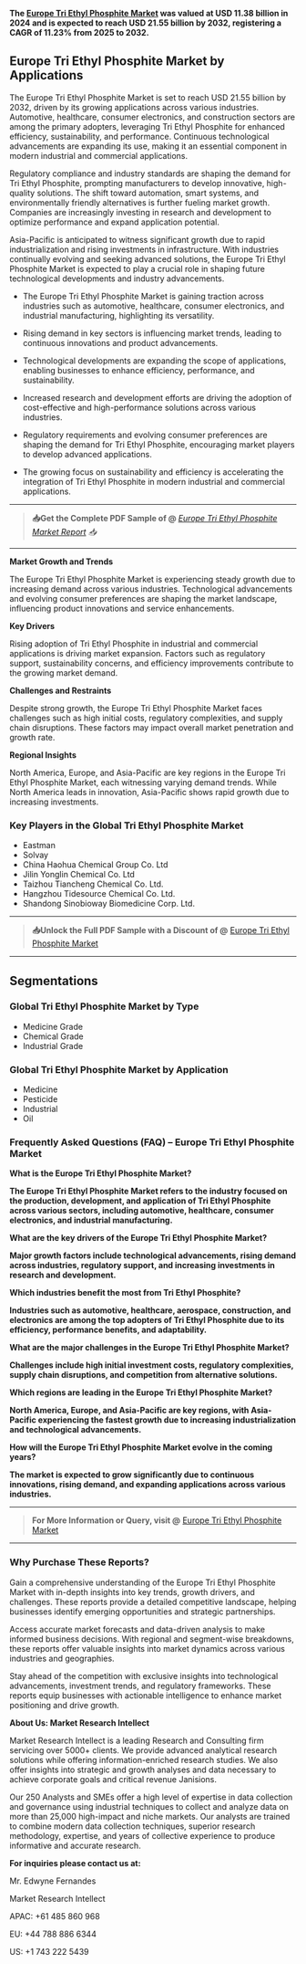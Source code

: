 <p><strong>The <a href="https://www.marketresearchintellect.com/download-sample/?rid=929455&amp;utm_source=Pulse-April-Europe&amp;utm_medium=852">Europe Tri Ethyl Phosphite Market</a> was valued at USD 11.38 billion in 2024 and is expected to reach USD 21.55 billion by 2032, registering a CAGR of 11.23% from 2025 to 2032.</strong></p><h2>Europe Tri Ethyl Phosphite Market by Applications&nbsp;</h2><p><p>The Europe Tri Ethyl Phosphite Market is set to reach USD 21.55 billion by 2032, driven by its growing applications across various industries. Automotive, healthcare, consumer electronics, and construction sectors are among the primary adopters, leveraging Tri Ethyl Phosphite for enhanced efficiency, sustainability, and performance. Continuous technological advancements are expanding its use, making it an essential component in modern industrial and commercial applications.</p><p>Regulatory compliance and industry standards are shaping the demand for Tri Ethyl Phosphite, prompting manufacturers to develop innovative, high-quality solutions. The shift toward automation, smart systems, and environmentally friendly alternatives is further fueling market growth. Companies are increasingly investing in research and development to optimize performance and expand application potential.</p><p>Asia-Pacific is anticipated to witness significant growth due to rapid industrialization and rising investments in infrastructure. With industries continually evolving and seeking advanced solutions, the Europe Tri Ethyl Phosphite Market is expected to play a crucial role in shaping future technological developments and industry advancements.</p></p><ul><li><p>The Europe Tri Ethyl Phosphite Market is gaining traction across industries such as automotive, healthcare, consumer electronics, and industrial manufacturing, highlighting its versatility.</p></li><li><p>Rising demand in key sectors is influencing market trends, leading to continuous innovations and product advancements.</p></li><li><p>Technological developments are expanding the scope of applications, enabling businesses to enhance efficiency, performance, and sustainability.</p></li><li><p>Increased research and development efforts are driving the adoption of cost-effective and high-performance solutions across various industries.</p></li><li><p>Regulatory requirements and evolving consumer preferences are shaping the demand for Tri Ethyl Phosphite, encouraging market players to develop advanced applications.</p></li><li><p>The growing focus on sustainability and efficiency is accelerating the integration of Tri Ethyl Phosphite in modern industrial and commercial applications.</p></li></ul><hr /><blockquote><p><strong><span class="font-[700]">📥Get the Complete PDF Sample of @ </span></strong><em><span class="font-[700]"><a href="https://www.marketresearchintellect.com/download-sample/?rid=929455&amp;utm_source=Pulse-April-Europe&amp;utm_medium=852" target="_blank" data-tracking-control-name="article-ssr-frontend-pulse_little-text-block" data-tracking-will-navigate="" data-test-link="">Europe Tri Ethyl Phosphite Market Report</a>&nbsp;📥</span></em></p></blockquote><hr /><p class="" data-start="77" data-end="360"><strong data-start="77" data-end="105">Market Growth and Trends</strong></p><p class="" data-start="77" data-end="360">The Europe Tri Ethyl Phosphite Market is experiencing steady growth due to increasing demand across various industries. Technological advancements and evolving consumer preferences are shaping the market landscape, influencing product innovations and service enhancements.</p><p class="" data-start="362" data-end="606"><strong data-start="362" data-end="377">Key Drivers</strong></p><p class="" data-start="362" data-end="606">Rising adoption of Tri Ethyl Phosphite in industrial and commercial applications is driving market expansion. Factors such as regulatory support, sustainability concerns, and efficiency improvements contribute to the growing market demand.</p><p class="" data-start="608" data-end="849"><strong data-start="608" data-end="637">Challenges and Restraints</strong></p><p class="" data-start="608" data-end="849">Despite strong growth, the Europe Tri Ethyl Phosphite Market faces challenges such as high initial costs, regulatory complexities, and supply chain disruptions. These factors may impact overall market penetration and growth rate.</p><p class="" data-start="851" data-end="1095"><strong data-start="851" data-end="872">Regional Insights</strong></p><p class="" data-start="851" data-end="1095">North America, Europe, and Asia-Pacific are key regions in the Europe Tri Ethyl Phosphite Market, each witnessing varying demand trends. While North America leads in innovation, Asia-Pacific shows rapid growth due to increasing investments.</p><p><h3>Key Players in the Global Tri Ethyl Phosphite Market </h3><ul><li>Eastman</li><li>Solvay</li><li>China Haohua Chemical Group Co. Ltd</li><li>Jilin Yonglin Chemical Co. Ltd</li><li>Taizhou Tiancheng Chemical Co. Ltd.</li><li>Hangzhou Tidesource Chemical Co. Ltd.</li><li>Shandong Sinobioway Biomedicine Corp. Ltd.</li></ul></p><hr /><blockquote><p><strong>📥Unlock the Full PDF Sample with a Discount of @</strong> <a href="https://www.marketresearchintellect.com/ask-for-discount/?rid=929455&amp;utm_source=Pulse-April-Europe&amp;utm_medium=852">Europe Tri Ethyl Phosphite Market</a></p></blockquote><hr /><p><h2>Segmentations</h2><h3>Global Tri Ethyl Phosphite Market by Type</h3><ul><li>Medicine Grade</li><li>Chemical Grade</li><li>Industrial Grade</li></ul><h3>Global Tri Ethyl Phosphite Market by Application</h3><ul><li>Medicine</li><li>Pesticide</li><li>Industrial</li><li>Oil</li></ul></p><h3><strong>Frequently Asked Questions (FAQ) &ndash; Europe Tri Ethyl Phosphite Market</strong></h3><p><strong>What is the Europe Tri Ethyl Phosphite Market?</strong></p><p><strong>The Europe Tri Ethyl Phosphite Market refers to the industry focused on the production, development, and application of Tri Ethyl Phosphite across various sectors, including automotive, healthcare, consumer electronics, and industrial manufacturing.</strong></p><p><strong>What are the key drivers of the Europe Tri Ethyl Phosphite Market?</strong></p><p><strong>Major growth factors include technological advancements, rising demand across industries, regulatory support, and increasing investments in research and development.</strong></p><p><strong>Which industries benefit the most from Tri Ethyl Phosphite?</strong></p><p><strong>Industries such as automotive, healthcare, aerospace, construction, and electronics are among the top adopters of Tri Ethyl Phosphite due to its efficiency, performance benefits, and adaptability.</strong></p><p><strong>What are the major challenges in the Europe Tri Ethyl Phosphite Market?</strong></p><p><strong>Challenges include high initial investment costs, regulatory complexities, supply chain disruptions, and competition from alternative solutions.</strong></p><p><strong>Which regions are leading in the Europe Tri Ethyl Phosphite Market?</strong></p><p><strong>North America, Europe, and Asia-Pacific are key regions, with Asia-Pacific experiencing the fastest growth due to increasing industrialization and technological advancements.</strong></p><p><strong>How will the Europe Tri Ethyl Phosphite Market evolve in the coming years?</strong></p><p><strong>The market is expected to grow significantly due to continuous innovations, rising demand, and expanding applications across various industries.</strong></p><hr /><blockquote><p><span class="font-[700]"><strong>For More Information or Query, visit&nbsp;@</strong>&nbsp;</span><span class="font-[700]"><a href="https://www.marketresearchintellect.com/product/global-tri-ethyl-phosphite-market/?utm_source=Linkedin&utm_medium=852" target="_blank" data-tracking-control-name="article-ssr-frontend-pulse_little-text-block" data-tracking-will-navigate="" data-test-link="">Europe Tri Ethyl Phosphite Market</a></span></p></blockquote><hr /><h3><strong data-start="0" data-end="31">Why Purchase These Reports?</strong></h3><p class="" data-start="35" data-end="297">Gain a comprehensive understanding of the Europe Tri Ethyl Phosphite Market with in-depth insights into key trends, growth drivers, and challenges. These reports provide a detailed competitive landscape, helping businesses identify emerging opportunities and strategic partnerships.</p><p class="" data-start="299" data-end="540">Access accurate market forecasts and data-driven analysis to make informed business decisions. With regional and segment-wise breakdowns, these reports offer valuable insights into market dynamics across various industries and geographies.</p><p class="" data-start="542" data-end="784">Stay ahead of the competition with exclusive insights into technological advancements, investment trends, and regulatory frameworks. These reports equip businesses with actionable intelligence to enhance market positioning and drive growth.</p><p><strong><span class="font-[700]">About Us: Market Research Intellect</span></strong></p><p><span class="">Market Research Intellect is a leading Research and Consulting firm servicing over 5000+ clients. We provide advanced analytical research solutions while offering information-enriched research studies.&nbsp;</span>We also offer insights into strategic and growth analyses and data necessary to achieve corporate goals and critical revenue Janisions.</p><p><span class="">Our 250 Analysts and SMEs offer a high level of expertise in data collection and governance using industrial techniques to collect and analyze data on more than 25,000 high-impact and niche markets. Our analysts are trained to combine modern data collection techniques, superior research methodology, expertise, and years of collective experience to produce informative and accurate research.</span></p><p><strong>For inquiries please contact us at:</strong></p><p>Mr. Edwyne Fernandes</p><p>Market Research Intellect</p><p>APAC: +61 485 860 968</p><p>EU: +44 788 886 6344</p><p>US: +1 743 222 5439</p>
